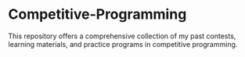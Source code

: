 # Competitive-Programming

This repository offers a comprehensive collection of my past contests, learning materials, and practice programs in competitive programming.

